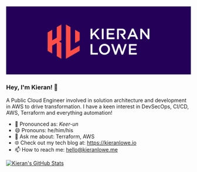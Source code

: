 ![kieran_lowe_banner](./assets/banner.png)

### Hey, I'm Kieran! 👋

A Public Cloud Engineer involved in solution architecture and development in AWS to drive transformation. I have a keen interest in DevSecOps, CI/CD, AWS, Terraform and everything automation!

- :speech_balloon: Pronounced as: *Keer-un*
- 😄 Pronouns: he/him/his
- 🤔 Ask me about: Terraform, AWS
- 🌐 Check out my tech blog at: <https://kieranlowe.io>
- 📫 How to reach me: hello@kieranlowe.me

<!--
**kieran-lowe/kieran-lowe** is a ✨ _special_ ✨ repository because its `README.md` (this file) appears on your GitHub profile.

Here are some ideas to get you started:

- 🔭 I’m currently working on ...
- 🌱 I’m currently learning ...
- 👯 I’m looking to collaborate on ...
- 🤔 I’m looking for help with ...
- 💬 Ask me about ...
- 📫 How to reach me: ...
- 😄 Pronouns: ...
- ⚡ Fun fact: ...
-->

[![Kieran's GitHub Stats](https://github-readme-stats.vercel.app/api?username=kieran-lowe)](https://github.com/anuraghazra/github-readme-stats)
